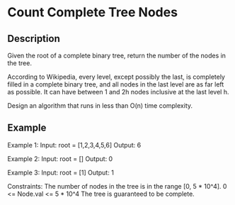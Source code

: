 # Count Complete Tree Nodes
## Description

Given the root of a complete binary tree, return the number of the nodes in the tree.

According to Wikipedia, every level, except possibly the last, is completely filled in a complete binary tree, and all nodes in the last level are as far left as possible. It can have between 1 and 2h nodes inclusive at the last level h.

Design an algorithm that runs in less than O(n) time complexity.

## Example
Example 1:
Input: root = [1,2,3,4,5,6]
Output: 6

Example 2:
Input: root = []
Output: 0

Example 3:
Input: root = [1]
Output: 1

Constraints:
The number of nodes in the tree is in the range [0, 5 * 10^4].
0 <= Node.val <= 5 * 10^4
The tree is guaranteed to be complete.